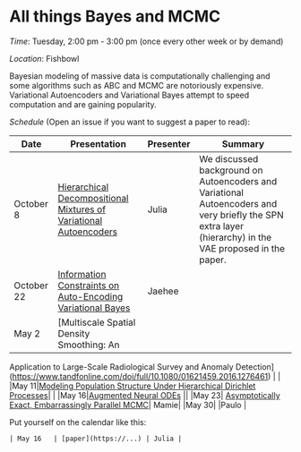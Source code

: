 # All things Bayes and MCMC
*Time*: Tuesday, 2:00 pm - 3:00 pm (once every other week or by demand)

*Location*: Fishbowl

Bayesian modeling of massive data is computationally challenging and some algorithms such as ABC and MCMC are notoriously expensive. Variational Autoencoders and Variational Bayes attempt to speed computation and are gaining popularity. 

*Schedule* (Open an issue if you want to suggest a paper to read):

| Date | Presentation | Presenter | Summary |
|------|--------------|-----------|---------|
| October 8 | [Hierarchical Decompositional Mixtures of Variational Autoencoders](http://proceedings.mlr.press/v97/tan19b.html) | Julia | We discussed background on Autoencoders and Variational Autoencoders and very briefly the SPN extra layer (hierarchy) in the VAE proposed in the paper.|
| October 22 |[Information Constraints on Auto-Encoding Variational Bayes](https://arxiv.org/abs/1805.08672) | Jaehee |
| May 2 | [Multiscale Spatial Density Smoothing: An
Application to Large-Scale Radiological Survey and
Anomaly Detection](https://www.tandfonline.com/doi/full/10.1080/01621459.2016.1276461) |  |
|May 11|[Modeling Population Structure Under
Hierarchical Dirichlet Processes](http://proceedings.mlr.press/v32/minsker14.pdf)| |
|May 16|[Augmented Neural ODEs](https://arxiv.org/abs/1904.01681) ||
|May 23| [Asymptotically Exact, Embarrassingly Parallel MCMC](http://repository.cmu.edu/cgi/viewcontent.cgi?article=1144&context=machine_learning)| Mamie|
|May 30| |Paulo |

Put yourself on the calendar like this:
```
| May 16   | [paper](https://...) | Julia |

